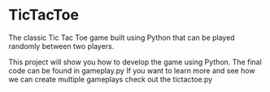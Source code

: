 # TicTacToe
The classic Tic Tac Toe game built using Python that can be played randomly between two players.

This project will show you how to develop the game using Python. The final code can be found in gameplay.py
If you want to learn more and see how we can create multiple gameplays check out the tictactoe.py
